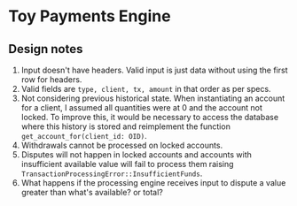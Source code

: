 # Toy Payments Engine

## Design notes
1. Input doesn't have headers. Valid input is just data without using the first row for headers.
2. Valid fields are `type, client, tx, amount` in that order as per specs.
3. Not considering previous historical state. When instantiating an account for a client, I assumed all quantities were at 0 and the account not locked. To improve this, it would be necessary to access the database where this history is stored and reimplement the function `get_account_for(client_id: OID)`.
4. Withdrawals cannot be processed on locked accounts.
5. Disputes will not happen in locked accounts and accounts with insufficient available value will fail to process them raising `TransactionProcessingError::InsufficientFunds`.
6. What happens if the processing engine receives input to dispute a value greater than what's available? or total?